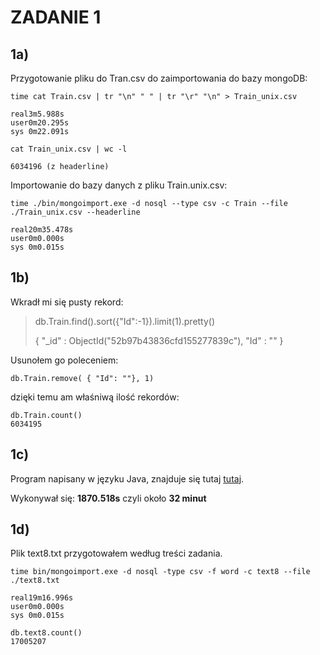 # ZADANIE 1 #
## **1a)**  ##

Przygotowanie pliku do Tran.csv do zaimportowania do bazy mongoDB:

    time cat Train.csv | tr "\n" " " | tr "\r" "\n" > Train_unix.csv
    
    real3m5.988s
    user0m20.295s
    sys 0m22.091s

    cat Train_unix.csv | wc -l
    
    6034196 (z headerline)

Importowanie do bazy danych z pliku Train.unix.csv:

    time ./bin/mongoimport.exe -d nosql --type csv -c Train --file ./Train_unix.csv --headerline
    
    real20m35.478s
    user0m0.000s
    sys 0m0.015s

## **1b)** ##

Wkradł mi się pusty rekord:

> db.Train.find().sort({"Id":-1}).limit(1).pretty()
> 
> { "_id" : ObjectId("52b97b43836cfd155277839c"), "Id" : "" }

Usunołem go poleceniem:

    db.Train.remove( { "Id": ""}, 1)

dzięki temu am właśniwą ilość rekordów:

    db.Train.count()
    6034195

## **1c)** ##

Program napisany w języku Java, znajduje się tutaj [tutaj](tutaj "/docs/progaszewski/NoSql.java").

Wykonywał się: **1870.518s** czyli około **32 minut**

## **1d)** ##
Plik text8.txt przygotowałem według treści zadania.

    time bin/mongoimport.exe -d nosql -type csv -f word -c text8 --file ./text8.txt
    
    real19m16.996s
    user0m0.000s
    sys 0m0.015s

    db.text8.count()
    17005207
